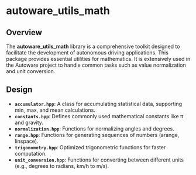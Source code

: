 # autoware_utils_math

## Overview

The **autoware_utils_math** library is a comprehensive toolkit designed to facilitate the development of autonomous driving applications.
This package provides essential utilities for mathematics.
It is extensively used in the Autoware project to handle common tasks such as value normalization and unit conversion.

## Design

- **`accumulator.hpp`**: A class for accumulating statistical data, supporting min, max, and mean calculations.
- **`constants.hpp`**: Defines commonly used mathematical constants like π and gravity.
- **`normalization.hpp`**: Functions for normalizing angles and degrees.
- **`range.hpp`**: Functions for generating sequences of numbers (arange, linspace).
- **`trigonometry.hpp`**: Optimized trigonometric functions for faster computation.
- **`unit_conversion.hpp`**: Functions for converting between different units (e.g., degrees to radians, km/h to m/s).
